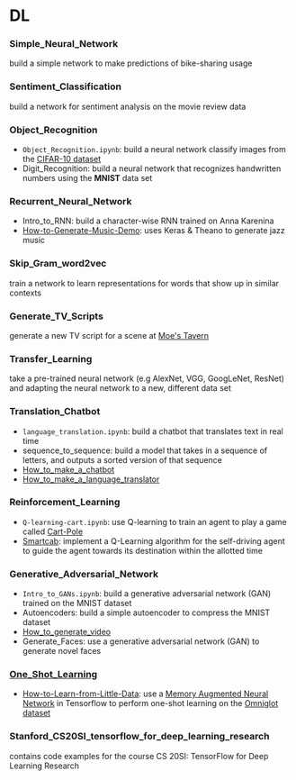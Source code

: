 # DL

### Simple_Neural_Network
build a simple network to make predictions of bike-sharing usage

### Sentiment_Classification
build a network for sentiment analysis on the movie review data

### Object_Recognition
* `Object_Recognition.ipynb`: build a neural network classify images from the [CIFAR-10 dataset](https://www.cs.toronto.edu/~kriz/cifar.html)
* Digit_Recognition: build a neural network that recognizes handwritten numbers using the **MNIST** data set

### Recurrent_Neural_Network
* Intro_to_RNN: build a character-wise RNN trained on Anna Karenina
* [How-to-Generate-Music-Demo](https://github.com/llSourcell/How-to-Generate-Music-Demo): uses Keras & Theano to generate jazz music

### Skip_Gram_word2vec
train a network to learn representations for words that show up in similar contexts

### Generate_TV_Scripts
generate a new TV script for a scene at [Moe's Tavern](https://simpsonswiki.com/wiki/Moe's_Tavern)

### Transfer_Learning
take a pre-trained neural network (e.g AlexNet, VGG, GoogLeNet, ResNet) and adapting the neural network to a new, different data set

### Translation_Chatbot
* `language_translation.ipynb`: build a chatbot that translates text in real time
* sequence_to_sequence: build a model that takes in a sequence of letters, and outputs a sorted version of that sequence
* [How_to_make_a_chatbot](https://github.com/llSourcell/How_to_make_a_chatbot)
* [How_to_make_a_language_translator](https://github.com/llSourcell/How_to_make_a_language_translator)

### Reinforcement_Learning
* `Q-learning-cart.ipynb`: use Q-learning to train an agent to play a game called [Cart-Pole](https://gym.openai.com/envs/CartPole-v0)
* [Smartcab](https://github.com/udacity/machine-learning/tree/master/projects/smartcab): implement a Q-Learning algorithm for the self-driving agent to guide the agent towards its destination within the allotted time

### Generative_Adversarial_Network
* `Intro_to_GANs.ipynb`: build a generative adversarial network (GAN) trained on the MNIST dataset
* Autoencoders: build a simple autoencoder to compress the MNIST dataset
* [How_to_generate_video](https://github.com/llSourcell/how_to_generate_video)
* Generate_Faces: use a generative adversarial network (GAN) to generate novel faces

### [One_Shot_Learning](https://en.wikipedia.org/wiki/One-shot_learning)
* [How-to-Learn-from-Little-Data](https://github.com/llSourcell/How-to-Learn-from-Little-Data): use a [Memory Augmented Neural Network](https://arxiv.org/abs/1605.06065) in Tensorflow to perform one-shot learning on the [Omniglot dataset](https://github.com/brendenlake/omniglot)

### Stanford_CS20SI_tensorflow_for_deep_learning_research
contains code examples for the course CS 20SI: TensorFlow for Deep Learning Research
